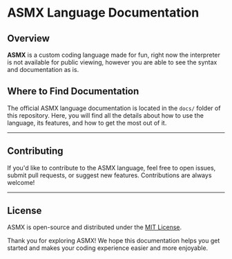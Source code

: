 # ASMX Language Documentation

## Overview

**ASMX** is a custom coding language made for fun, right now the interpreter is not available for public viewing, however you are able to see the syntax and documentation as is.

## Where to Find Documentation

The official ASMX language documentation is located in the `docs/` folder of this repository. Here, you will find all the details about how to use the language, its features, and how to get the most out of it.

---

## Contributing

If you'd like to contribute to the ASMX language, feel free to open issues, submit pull requests, or suggest new features. Contributions are always welcome!

---

## License

ASMX is open-source and distributed under the [MIT License](LICENSE).

Thank you for exploring ASMX! We hope this documentation helps you get started and makes your coding experience easier and more enjoyable.
